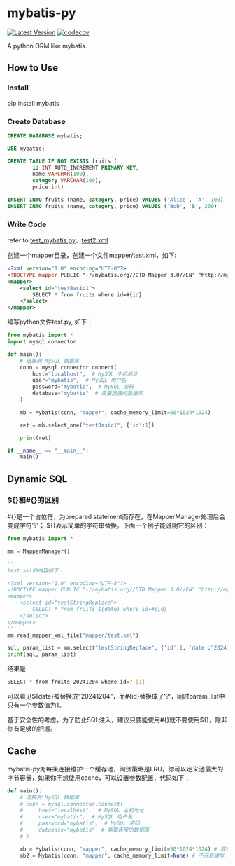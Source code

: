 # mybatis-py
[![Latest Version](https://img.shields.io/pypi/v/mybatis.svg)](https://pypi.org/project/mybatis/)
[![codecov](https://codecov.io/gh/ralgond/mybatis-py/branch/main/graph/badge.svg)](https://codecov.io/gh/ralgond/mybatis-py)


A python ORM like mybatis.

## How to Use

### Install 
pip install mybatis

### Create Database
```sql
CREATE DATABASE mybatis;

USE mybatis;

CREATE TABLE IF NOT EXISTS fruits (
        id INT AUTO_INCREMENT PRIMARY KEY, 
        name VARCHAR(100),
        category VARCHAR(100),
        price int)

INSERT INTO fruits (name, category, price) VALUES ('Alice', 'A', 100)
INSERT INTO fruits (name, category, price) VALUES ('Bob', 'B', 200)
```

### Write Code

refer to [test_mybatis.py](https://github.com/ralgond/mybatis-py/blob/main/test/test_mybatis.py)、[test2.xml](https://github.com/ralgond/mybatis-py/blob/main/mapper/test.xml)

创建一个mapper目录，创建一个文件mapper/test.xml，如下:
```xml
<?xml version="1.0" encoding="UTF-8"?>
<!DOCTYPE mapper PUBLIC "-//mybatis.org//DTD Mapper 3.0//EN" "http://mybatis.org/dtd/mybatis-3-mapper.dtd">
<mapper>
    <select id="testBasic1">
        SELECT * from fruits where id=#{id}
    </select>
</mapper>
```
编写python文件test.py, 如下：
```python
from mybatis import *
import mysql.connector

def main():
    # 连接到 MySQL 数据库
    conn = mysql.connector.connect(
        host="localhost",  # MySQL 主机地址
        user="mybatis",  # MySQL 用户名
        password="mybatis",  # MySQL 密码
        database="mybatis"  # 需要连接的数据库
    )

    mb = Mybatis(conn, "mapper", cache_memory_limit=50*1024*1024)

    ret = mb.select_one("testBasic1", {'id':1})

    print(ret)

if __name__ == "__main__":
    main()
```

## Dynamic SQL
### ${}和#{}的区别
#{}是一个占位符，为prepared statement而存在，在MapperManager处理后会变成字符'?'；
${}表示简单的字符串替换。下面一个例子能说明它的区别：
```python
from mybatis import *

mm = MapperManager()

'''
test.xml的内容如下：

<?xml version="1.0" encoding="UTF-8"?>
<!DOCTYPE mapper PUBLIC "-//mybatis.org//DTD Mapper 3.0//EN" "http://mybatis.org/dtd/mybatis-3-mapper.dtd">
<mapper>
    <select id="testStringReplace">
        SELECT * from fruits_${date} where id=#{id}
    </select>
</mapper>
'''
mm.read_mapper_xml_file("mapper/test.xml")

sql, param_list = mm.select("testStringReplace", {'id':1, 'date':"20241204"})
print(sql, param_list)
```
结果是
```bash
SELECT * from fruits_20241204 where id=? [1]
```
可以看见${date}被替换成"20241204"，而#{id}替换成了'?'，同时param_list中只有一个参数值为1。

基于安全性的考虑，为了防止SQL注入，建议只要能使用#{}就不要使用${}，除非你有足够的把握。

## Cache
mybatis-py为每条连接维护一个缓存池，淘汰策略是LRU，你可以定义池最大的字节容量，如果你不想使用cache，可以设置参数配置，代码如下：
```python
def main():
    # 连接到 MySQL 数据库
    # conn = mysql.connector.connect(
    #     host="localhost",  # MySQL 主机地址
    #     user="mybatis",  # MySQL 用户名
    #     password="mybatis",  # MySQL 密码
    #     database="mybatis"  # 需要连接的数据库
    # )

    mb = Mybatis(conn, "mapper", cache_memory_limit=50*1024*1024) # 容量上限为50MB
    mb2 = Mybatis(conn, "mapper", cache_memory_limit=None) # 不开启缓存
```
